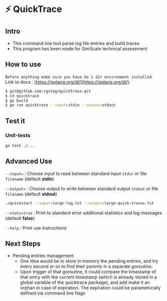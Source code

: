 # ⚡ ️QuickTrace

## Intro

* This command line tool parse log file entries and build traces
* This program has been made for SimScale technical assessment

## How to use

 `Before anything make sure you have Go 1.12+ environment installed`.  
Link to docs : [https://golang.org/dl/](https://golang.org/dl/).  

```bash
$ git@github.com:cgstag/quicktrace.git
$ cd quicktrace
$ go build
$ go run quicktrace --input=stdin --output=stdout
```

## Test it

### Unit-tests

```bash
go test ./...
```

## Advanced Use

`--input=` : Choose input to read between standard input `stdin` or file `filename` (default **stdin**)

`--output=` : Choose output to write between standard output `stdout` or file `filename` (default **stdout**)

 ```bash
 ./quickstart --input=large-log.txt --output=large-quick-traces.txt
 ```

`--stats=true` : Print to standard error additional statistics and log messages (default **false**)

`--help` : Print use instructions


## Next Steps

* Pending entries management
   * One idea would be to store in memory the pending entries, and try every second or so to find their parents in a separate goroutine. 
   * Upon trigger of that goroutine, it could compare the timestamp of that entry with the current timestamp (which is already stored in a global variable of the quicktrace package), and add make it an orphan in case of expiration. The expiration could be parametrically defined via command line flags
